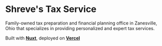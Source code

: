 # Shreve's Tax Service

Family-owned tax preparation and financial planning office in Zanesville, Ohio that specializes in providing personalized and expert tax services.

Built with **[Nuxt](https://nuxt.com)**, deployed on **[Vercel](https://vercel.com)**

